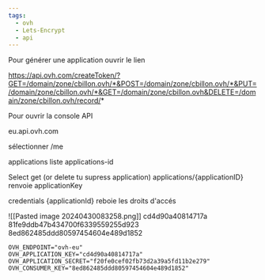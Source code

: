 ```yaml
---
tags:
  - ovh
  - Lets-Encrypt
  - api
---
```

Pour générer une application   ouvrir le lien

https://api.ovh.com/createToken/?GET=/domain/zone/cbillon.ovh/*&POST=/domain/zone/cbillon.ovh/*&PUT=/domain/zone/cbillon.ovh/*&GET=/domain/zone/cbillon.ovh&DELETE=/domain/zone/cbillon.ovh/record/*

Pour ouvrir la console API

eu.api.ovh.com

sélectionner /me

applications liste applications-id

Select get (or delete tu supress application)
applications/{applicationID}  renvoie applicationKey

credentials {applicationId}  reboie les droits d'accés

![[Pasted image 20240430083258.png]]
cd4d90a40814717a
81fe9ddb47b434700f6339559255d923
8ed862485ddd80597454604e489d1852



```
OVH_ENDPOINT="ovh-eu"  
OVH_APPLICATION_KEY="cd4d90a40814717a"  
OVH_APPLICATION_SECRET="f20fe0cef02fb73d2a39a5fd11b2e279"  
OVH_CONSUMER_KEY="8ed862485ddd80597454604e489d1852"
```